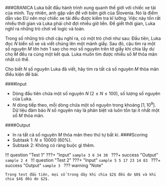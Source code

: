 ###GRANICA
Luka bắt đầu hành trình xung quanh thế giới với chiếc xe tải của mình. Tuy nhiên, anh gặp vấn đề với biên giới của Slovenia. Nó là điểm dẫn vào EU nên mọi chiếc xe tải đều được kiểm tra kĩ lưỡng. Việc này tốn rất nhiều thời gian và Luka phải chờ đợi nhiều giờ liền. Để giết thời gian, Luka nghĩ ra những trò chơi về logic và toán. 

Trong số những trò chơi cậu nghĩ ra, có một trò chơi như sau: Đầu tiên, Luka đọc $N$ biển số xe và viết chúng lên một mảnh giấy. Sau đó, cậu tìm ra một số nguyên $M$ lớn hơn $1$ sao cho mọi số nguyên trên tờ giấy khi chia lấy dư cho $M$ đều ra cùng một kết quả. Luka muốn tìm được nhiều số $M$ thỏa mãn nhất có thể.

Cho biết $N$ số nguyên Luka đã viết, hãy tìm ra tất cả số nguyên $M$ thỏa mãn điều kiện đề bài.

####Input
 - Dòng đầu tiên chứa một số nguyên $N$ $(2 \leq N \leq 100)$, số lượng số nguyên của Luka.
 - $N$ dòng tiếp theo, mỗi dòng chứa một số nguyên trong khoảng $[1, 10^{9}]$. Dữ liệu đảm bảo $N$ số nguyên này là phân biệt và luôn tồn tại ít nhất một số $M$ thỏa mãn.

####Output
 - In ra tất cả số nguyên $M$ thỏa mãn theo thứ tự bất kì.
####Scoring
 - Subtask 1: $N \leq 10000$ $(60\%)$.
 - Subtask 2: Không có ràng buộc gì thêm.

!!! question "Test 1"
    ???+ "Input"
        ```sample
        3
        6
        34
        38
        ```
    ???+ success "Output"
        ```sample
        2 4
        ```
!!! question "Test 2"
    ???+ "Input"
        ```sample
        5
        5
        17
        23
        14
        83
        ```
    ???+ success "Output"
        ```sample
        3
        ```
??? warning "Note"

    Trong test đầu tiên, mọi số trong dãy khi chia $2$ đều dư $0$ và khi chia $4$ đều dư $2$.
        